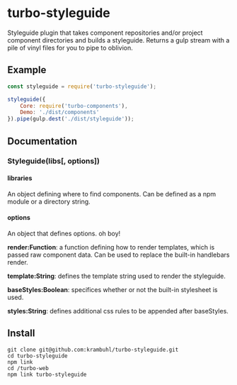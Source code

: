 # turbo-styleguide

Styleguide plugin that takes component repositories and/or project component directories and builds a styleguide.  Returns a gulp stream with a pile of vinyl files for you to pipe to oblivion.


## Example

```js
const styleguide = require('turbo-styleguide');

styleguide({
    Core: require('turbo-components'),
    Demo: './dist/components'
}).pipe(gulp.dest('./dist/styleguide'));
```


## Documentation

### Styleguide(libs[, options])

#### libraries

An object defining where to find components.  Can be defined as a npm module or a directory string.  

#### options

An object that defines options. oh boy!

__render:Function__: a function defining how to render templates, which is passed raw component data.  Can be used to replace the built-in handlebars render.

__template:String__: defines the template string used to render the styleguide.


__baseStyles:Boolean__: specifices whether or not the built-in stylesheet is used.

__styles:String__: defines additional css rules to be appended after baseStyles.


## Install

```
git clone git@github.com:krambuhl/turbo-styleguide.git
cd turbo-styleguide
npm link
cd /turbo-web
npm link turbo-styleguide
```
